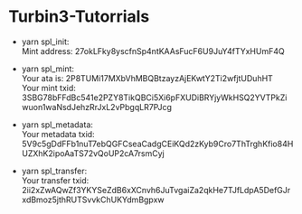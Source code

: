# Turbin3-Tutorrials
* yarn spl_init:<br/>
	Mint address: 27okLFky8yscfnSp4ntKAAsFucF6U9JuY4fTYxHUmF4Q

* yarn spl_mint:<br/>
	Your ata is: 2P8TUMi17MXbVhMBQBtzayzAjEKwtY2Ti2wfjtUDuhHT<br/>
	Your mint txid: 3SBG78bFFdBc541e2PZY8TikQBCi5Xi6pFXUDiBRYjyWkHSQ2YVTPkZiwuon1waNsdJehzRrJxL2vPbgqLR7PJcg<br/>

* yarn spl_metadata:<br/>
	Your metadata txid: 5V9c5gDdFFb1nuT7ebQGFCseaCadgCEiKQd2zKyb9Cro7ThTrghKfio84HUZXhK2ipoAaTS72vQoUP2cA7rsmCyj

* yarn spl_transfer:<br/>
	Your transfer txid: 2ii2xZwAQwZf3YKYSeZdB6xXCnvh6JuTvgaiZa2qkHe7TJfLdpA5DefGJrxdBmoz5jthRUTSvvkChUKYdmBgpxw
